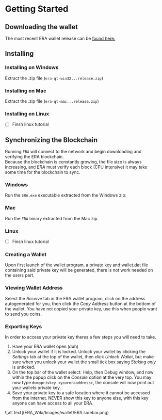 # Getting Started

## Downloading the wallet

The most recent ERA wallet release can be [found here.](https://github.com/EraNetwork/Era/releases)

## Installing

### Installing on Windows

Extract the .zip file (`era-qt-win32...release.zip`)

### Installing on Mac

Extract the .zip file (`era-qt-mac...release.zip`)

### Installing on Linux

- [ ] Finsh linux tutorial

## Synchronizing the Blockchain

Running `ERA` will connect to the network and begin downloading and verifying the ERA blockchain.  
Because the blockchain is constantly growing, the file size is always increasing, and *ERA* must verify each block (CPU intensive) it may take some time for the blockchain to sync.

### Windows

Run the `ERA.exe` executable extracted from the Windows zip:

### Mac

Run the `ERA` binary extracted from the Mac zip.

### Linux

- [ ] Finsh linux tutorial

### Creating a Wallet

Upon first launch of the wallet program, a private key and wallet.dat file containing said private key will be generated, there is not work needed on the users part.

### Viewing Wallet Address

Select the *Receive* tab in the ERA wallet program, click on the address autogenerated for you, then click the *Copy Address* button at the bottom of the wallet.  You have not copied your private key, use this when people want to send you coins.

### Exporting Keys

In order to access your private key theres a few steps you will need to take.
1. Have your ERA wallet open (duh)
2. Unlock your wallet if it is locked. Unlock your wallet by clicking the *Settings* tab at the top of the wallet, then click *Unlock Wallet*, but make sure when you unlock your wallet the small tick box saying *Staking only* is unticked.
3. On the top bar of the wallet select: Help, then Debug window, and now within the popup click on the *Console* option at the very top.  You may now type `dumpprivkey <youreraaddress>`, the console will now print out your wallets private key.
4. Save your private key to a safe location where it cannot be accessed from the internet. NEVER show this key to anyone else, with this key anyone can have access to all your ERA.

![alt text](ERA_Wiki/Images/wallet/ERA sidebar.png)
